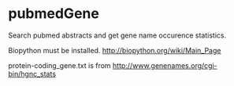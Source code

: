 pubmedGene
==========

Search pubmed abstracts and get gene name occurence statistics.

Biopython must be installed. http://biopython.org/wiki/Main_Page

protein-coding_gene.txt is from http://www.genenames.org/cgi-bin/hgnc_stats
